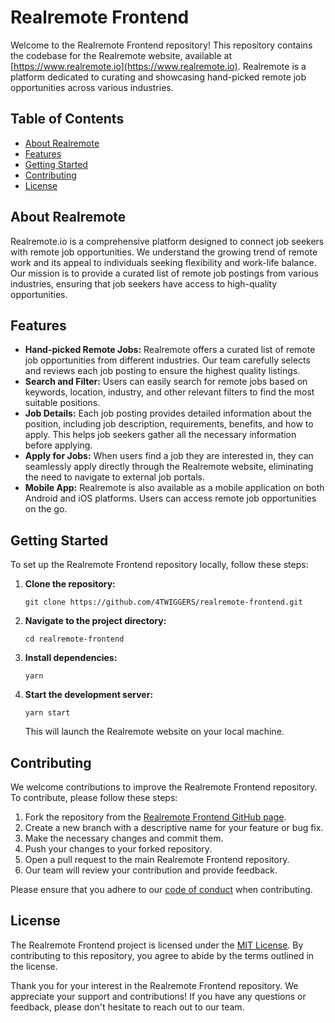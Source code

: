 # Realremote Frontend

Welcome to the Realremote Frontend repository! This repository contains the codebase for the Realremote website, available at [https://www.realremote.io](https://www.realremote.io). Realremote is a platform dedicated to curating and showcasing hand-picked remote job opportunities across various industries.

## Table of Contents

- [About Realremote](#about-realremote)
- [Features](#features)
- [Getting Started](#getting-started)
- [Contributing](#contributing)
- [License](#license)

## About Realremote

Realremote.io is a comprehensive platform designed to connect job seekers with remote job opportunities. We understand the growing trend of remote work and its appeal to individuals seeking flexibility and work-life balance. Our mission is to provide a curated list of remote job postings from various industries, ensuring that job seekers have access to high-quality opportunities.

## Features

- **Hand-picked Remote Jobs:** Realremote offers a curated list of remote job opportunities from different industries. Our team carefully selects and reviews each job posting to ensure the highest quality listings.
- **Search and Filter:** Users can easily search for remote jobs based on keywords, location, industry, and other relevant filters to find the most suitable positions.
- **Job Details:** Each job posting provides detailed information about the position, including job description, requirements, benefits, and how to apply. This helps job seekers gather all the necessary information before applying.
- **Apply for Jobs:** When users find a job they are interested in, they can seamlessly apply directly through the Realremote website, eliminating the need to navigate to external job portals.
- **Mobile App:** Realremote is also available as a mobile application on both Android and iOS platforms. Users can access remote job opportunities on the go.

## Getting Started

To set up the Realremote Frontend repository locally, follow these steps:

1. **Clone the repository:**
   ```
   git clone https://github.com/4TWIGGERS/realremote-frontend.git
   ```
   
2. **Navigate to the project directory:**
   ```
   cd realremote-frontend
   ```

3. **Install dependencies:**
   ```
   yarn
   ```
   
4. **Start the development server:**
   ```
   yarn start
   ```
   
   This will launch the Realremote website on your local machine. 

## Contributing

We welcome contributions to improve the Realremote Frontend repository. To contribute, please follow these steps:

1. Fork the repository from the [Realremote Frontend GitHub page](https://github.com/4TWIGGERS/realremote-frontend).
2. Create a new branch with a descriptive name for your feature or bug fix.
3. Make the necessary changes and commit them.
4. Push your changes to your forked repository.
5. Open a pull request to the main Realremote Frontend repository.
6. Our team will review your contribution and provide feedback.

Please ensure that you adhere to our [code of conduct](CODE_OF_CONDUCT.md) when contributing.

## License

The Realremote Frontend project is licensed under the [MIT License](LICENSE.md). By contributing to this repository, you agree to abide by the terms outlined in the license.

Thank you for your interest in the Realremote Frontend repository. We appreciate your support and contributions! If you have any questions or feedback, please don't hesitate to reach out to our team.
